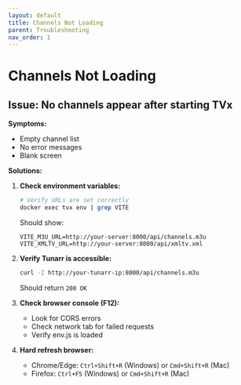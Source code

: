 ```yaml
---
layout: default
title: Channels Not Loading
parent: Troubleshooting
nav_order: 1
---
```


# Channels Not Loading

## Issue: No channels appear after starting TVx

**Symptoms:**
- Empty channel list
- No error messages
- Blank screen

**Solutions:**

1. **Check environment variables:**
   ```bash
   # Verify URLs are set correctly
   docker exec tvx env | grep VITE
   ```

   Should show:
   ```
   VITE_M3U_URL=http://your-server:8000/api/channels.m3u
   VITE_XMLTV_URL=http://your-server:8000/api/xmltv.xml
   ```

2. **Verify Tunarr is accessible:**
   ```bash
   curl -I http://your-tunarr-ip:8000/api/channels.m3u
   ```

   Should return `200 OK`

3. **Check browser console (F12):**
   - Look for CORS errors
   - Check network tab for failed requests
   - Verify env.js is loaded

4. **Hard refresh browser:**
   - Chrome/Edge: `Ctrl+Shift+R` (Windows) or `Cmd+Shift+R` (Mac)
   - Firefox: `Ctrl+F5` (Windows) or `Cmd+Shift+R` (Mac)